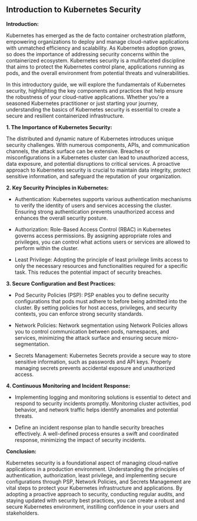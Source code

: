## Introduction to Kubernetes Security

**Introduction:**

Kubernetes has emerged as the de facto container orchestration platform, empowering organizations to deploy and manage cloud-native applications with unmatched efficiency and scalability. As Kubernetes adoption grows, so does the importance of addressing security concerns within the containerized ecosystem. Kubernetes security is a multifaceted discipline that aims to protect the Kubernetes control plane, applications running as pods, and the overall environment from potential threats and vulnerabilities.

In this introductory guide, we will explore the fundamentals of Kubernetes security, highlighting the key components and practices that help ensure the robustness of your cloud-native applications. Whether you're a seasoned Kubernetes practitioner or just starting your journey, understanding the basics of Kubernetes security is essential to create a secure and resilient containerized infrastructure.

**1. The Importance of Kubernetes Security:**

The distributed and dynamic nature of Kubernetes introduces unique security challenges. With numerous components, APIs, and communication channels, the attack surface can be extensive. Breaches or misconfigurations in a Kubernetes cluster can lead to unauthorized access, data exposure, and potential disruptions to critical services. A proactive approach to Kubernetes security is crucial to maintain data integrity, protect sensitive information, and safeguard the reputation of your organization.

**2. Key Security Principles in Kubernetes:**

- Authentication: Kubernetes supports various authentication mechanisms to verify the identity of users and services accessing the cluster. Ensuring strong authentication prevents unauthorized access and enhances the overall security posture.

- Authorization: Role-Based Access Control (RBAC) in Kubernetes governs access permissions. By assigning appropriate roles and privileges, you can control what actions users or services are allowed to perform within the cluster.

- Least Privilege: Adopting the principle of least privilege limits access to only the necessary resources and functionalities required for a specific task. This reduces the potential impact of security breaches.

**3. Secure Configuration and Best Practices:**

- Pod Security Policies (PSP): PSP enables you to define security configurations that pods must adhere to before being admitted into the cluster. By setting policies for host access, privileges, and security contexts, you can enforce strong security standards.

- Network Policies: Network segmentation using Network Policies allows you to control communication between pods, namespaces, and services, minimizing the attack surface and ensuring secure micro-segmentation.

- Secrets Management: Kubernetes Secrets provide a secure way to store sensitive information, such as passwords and API keys. Properly managing secrets prevents accidental exposure and unauthorized access.

**4. Continuous Monitoring and Incident Response:**

- Implementing logging and monitoring solutions is essential to detect and respond to security incidents promptly. Monitoring cluster activities, pod behavior, and network traffic helps identify anomalies and potential threats.

- Define an incident response plan to handle security breaches effectively. A well-defined process ensures a swift and coordinated response, minimizing the impact of security incidents.

**Conclusion:**

Kubernetes security is a foundational aspect of managing cloud-native applications in a production environment. Understanding the principles of authentication, authorization, least privilege, and implementing secure configurations through PSP, Network Policies, and Secrets Management are vital steps to protect your Kubernetes infrastructure and applications. By adopting a proactive approach to security, conducting regular audits, and staying updated with security best practices, you can create a robust and secure Kubernetes environment, instilling confidence in your users and stakeholders.
